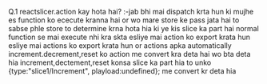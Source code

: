 Q.1 reactslicer.action kay hota hai?
:-jab bhi mai dispatch krta hun ki mujhe es function ko ececute kranna hai or wo mare store ke pass jata hai  to sabse phle store to determine krna hota hia ki ye kis slice ka part hai normal function se mai execute nhi kra skta esliye mai action ko export krata hun esliye mai actions ko export krata hun or actions apka automatically increment.decrement,reset ko action me convert kra deta hai wo bta deta hia increment,dectement,reset konsa slice ka part hia to unko {type:"slice1/Increment", playload:undefined}; me convert kr deta hia 
